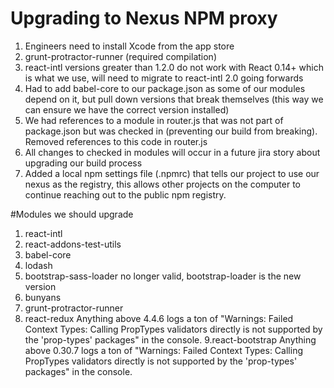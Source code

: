 # Upgrading to Nexus NPM proxy
1. Engineers need to install Xcode from the app store
  1. grunt-protractor-runner (required compilation)
2. react-intl versions greater than 1.2.0 do not work with React 0.14+ which is what we use, will need to migrate to react-intl 2.0 going forwards
3. Had to add babel-core to our package.json as some of our modules depend on it, but pull down versions that break themselves (this way we can ensure we have the correct version installed)
4. We had references to a module in router.js that was not part of package.json but was checked in (preventing our build from breaking). Removed references to this code in router.js
5. All changes to checked in modules will occur in a future jira story about upgrading our build process
6. Added a local npm settings file (.npmrc) that tells our project to use our nexus as the registry, this allows other projects on the computer to continue reaching out to the public npm registry.

#Modules we should upgrade
1. react-intl
2. react-addons-test-utils
3. babel-core
4. lodash
5. bootstrap-sass-loader no longer valid, bootstrap-loader is the new version
6. bunyans
7. grunt-protractor-runner
8. react-redux Anything above 4.4.6 logs a ton of "Warnings: Failed Context Types: Calling PropTypes validators directly is not supported by the 'prop-types' packages" in the console.
9.react-bootstrap Anything above 0.30.7 logs a ton of "Warnings: Failed Context Types: Calling PropTypes validators directly is not supported by the 'prop-types' packages" in the console.